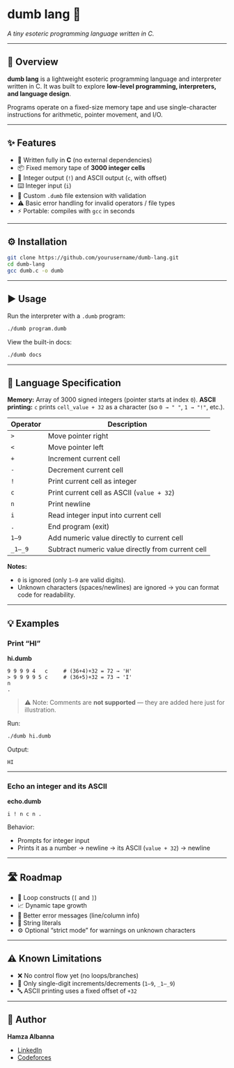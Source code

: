 # dumb lang 🧠

*A tiny esoteric programming language written in C.*

---

## 🚀 Overview

**dumb lang** is a lightweight esoteric programming language and interpreter written in C.
It was built to explore **low-level programming, interpreters, and language design**.

Programs operate on a fixed-size memory tape and use single-character instructions for arithmetic, pointer movement, and I/O.

---

## ✨ Features

* 📝 Written fully in **C** (no external dependencies)
* 📦 Fixed memory tape of **3000 integer cells**
* 🔢 Integer output (`!`) and ASCII output (`c`, with offset)
* ⌨️ Integer input (`i`)
* 📂 Custom `.dumb` file extension with validation
* ⚠️ Basic error handling for invalid operators / file types
* ⚡ Portable: compiles with `gcc` in seconds

---

## ⚙️ Installation

```bash
git clone https://github.com/yourusername/dumb-lang.git
cd dumb-lang
gcc dumb.c -o dumb
```

---

## ▶️ Usage

Run the interpreter with a `.dumb` program:

```bash
./dumb program.dumb
```

View the built-in docs:

```bash
./dumb docs
```

---

## 📖 Language Specification

**Memory:** Array of 3000 signed integers (pointer starts at index `0`).
**ASCII printing:** `c` prints `cell_value + 32` as a character (so `0 → " "`, `1 → "!"`, etc.).

| Operator | Description                                       |
| -------- | ------------------------------------------------- |
| `>`      | Move pointer right                                |
| `<`      | Move pointer left                                 |
| `+`      | Increment current cell                            |
| `-`      | Decrement current cell                            |
| `!`      | Print current cell as integer                     |
| `c`      | Print current cell as ASCII (`value + 32`)        |
| `n`      | Print newline                                     |
| `i`      | Read integer input into current cell              |
| `.`      | End program (exit)                                |
| `1–9`    | Add numeric value directly to current cell        |
| `_1–_9`  | Subtract numeric value directly from current cell |

**Notes:**

* `0` is ignored (only `1–9` are valid digits).
* Unknown characters (spaces/newlines) are ignored → you can format code for readability.

---

## 💡 Examples

### Print “HI”

**hi.dumb**

```dumb
9 9 9 9 4   c     # (36+4)+32 = 72 → 'H'
> 9 9 9 9 5 c     # (36+5)+32 = 73 → 'I'
n
.
```

> ⚠️ Note: Comments are **not supported** — they are added here just for illustration.

Run:

```bash
./dumb hi.dumb
```

Output:

```
HI
```

---

### Echo an integer and its ASCII

**echo.dumb**

```dumb
i ! n c n .
```

Behavior:

* Prompts for integer input
* Prints it as a number → newline → its ASCII (`value + 32`) → newline

---

## 🛣️ Roadmap

* 🔄 Loop constructs (`[` and `]`)
* 📈 Dynamic tape growth
* 🛑 Better error messages (line/column info)
* 📝 String literals
* ⚙️ Optional “strict mode” for warnings on unknown characters

---

## ⚠️ Known Limitations

* ❌ No control flow yet (no loops/branches)
* 🔢 Only single-digit increments/decrements (`1–9`, `_1–_9`)
* 🔤 ASCII printing uses a fixed offset of `+32`

---

## 👤 Author

**Hamza Albanna**

* [LinkedIn](https://linkedin.com/in/your-link)
* [Codeforces](https://codeforces.com/profile/your-handle)

